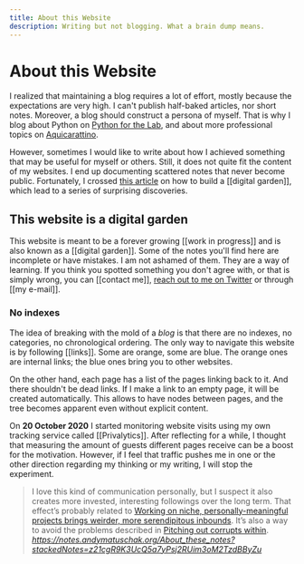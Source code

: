```yaml
---
title: About this Website
description: Writing but not blogging. What a brain dump means.
---
```


# About this Website

I realized that maintaining a blog requires a lot of effort, mostly because the expectations are very high. I can't publish half-baked articles, nor short notes. Moreover, a blog should construct a persona of myself. That is why I blog about Python on [Python for the Lab](https://www.pythonforthelab.com), and about more professional topics on [Aquicarattino](https://www.aquicarattino.com). 

However, sometimes I would like to write about how I achieved something that may be useful for myself or others. Still, it does not quite fit the content of my websites. I end up documenting scattered notes that never become public. Fortunately, I crossed [this article](https://nesslabs.com/digital-garden-tiddlywiki) on how to build a [[digital garden]], which lead to a series of surprising discoveries. 

## This website is a digital garden
This website is meant to be a forever growing [[work in progress]] and is also known as a [[digital garden]]. Some of the notes you'll find here are incomplete or have mistakes. I am not ashamed of them. They are a way of learning. If you think you spotted something you don't agree with, or that is simply wrong, you can [[contact me]], [reach out to me on Twitter](https://www.twitter.com/aquicarattino) or through [[my e-mail]]. 

### No indexes
The idea of breaking with the mold of a *blog* is that there are no indexes, no categories, no chronological ordering. The only way to navigate this website is by following [[links]]. Some are orange, some are blue. The orange ones are internal links; the blue ones bring you to other websites. 

On the other hand, each page has a list of the pages linking back to it. And there shouldn't be dead links. If I make a link to an empty page, it will be created automatically. This allows to have nodes between pages, and the tree becomes apparent even without explicit content. 

On **20 October 2020** I started monitoring website visits using my own tracking service called [[Privalytics]]. After reflecting for a while, I thought that measuring the amount of guests different pages receive can be a boost for the motivation. However, if I feel that traffic pushes me in one or the other direction regarding my thinking or my writing, I will stop the experiment. 

<blockquote class="quoteback" darkmode="" data-title="About%20these%20notes%20%7C%20Work%20with%20the%20garage%20door%20up" data-author="" cite="https://notes.andymatuschak.org/About_these_notes?stackedNotes=z21cgR9K3UcQ5a7yPsj2RUim3oM2TzdBByZu">
I love this kind of communication personally, but I suspect it also creates more invested, interesting followings over the long term. That effect’s probably related to <a href="https://notes.andymatuschak.org/z2DABWsGLkXcCuUet2scfD1duL1ZHBztwGKp" class="jsx-1555031696 " target="_blank" rel="noopener">Working on niche, personally-meaningful projects brings weirder, more serendipitous inbounds</a>. It’s also a way to avoid the problems described in <a href="https://notes.andymatuschak.org/zqG92bvaL58AWMeL97jXaRd1Dm6hsfGvhAn" class="jsx-1555031696 " target="_blank" rel="noopener">Pitching out corrupts within</a>.
<footer><cite> <a href="https://notes.andymatuschak.org/About_these_notes?stackedNotes=z21cgR9K3UcQ5a7yPsj2RUim3oM2TzdBByZu">https://notes.andymatuschak.org/About_these_notes?stackedNotes=z21cgR9K3UcQ5a7yPsj2RUim3oM2TzdBByZu</a></cite></footer>
</blockquote><script note="" src="https://cdn.jsdelivr.net/gh/Blogger-Peer-Review/quotebacks@1/quoteback.js"></script>